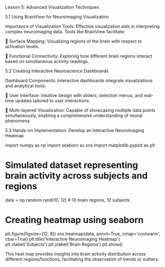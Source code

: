 Lesson 5: Advanced Visualization Techniques 

5.1 Using BrainView for Neuroimaging Visualization 

Importance of Visualization Tools: Effective visualization aids in interpreting complex 
neuroimaging data. Tools like BrainView facilitate: 

 Surface Mapping: Visualizing regions of the brain with respect to activation levels. 

 Functional Connectivity: Exploring how different brain regions interact based on 
simultaneous activity readings. 

5.2 Creating Interactive Neuroscience Dashboards 

Dashboard Components: Interactive dashboards integrate visualizations and analytical tools: 

 User Interface: Intuitive design with sliders, selection menus, and real-time updates 
tailored to user interactions. 

 Multi-layered Visualization: Capable of showcasing multiple data points 
simultaneously, enabling a comprehensive understanding of neural phenomena. 

5.3 Hands-on Implementation: Develop an Interactive Neuroimaging Heatmap 

import numpy as np 
import seaborn as sns 
import matplotlib.pyplot as plt 
# Simulated dataset representing brain activity across subjects and regions 
data = np.random.rand(10, 12)  # 10 brain regions, 12 subjects 
# Creating heatmap using seaborn 
plt.figure(figsize=(12, 8)) 
sns.heatmap(data, annot=True, cmap='coolwarm', cbar=True) 
plt.title('Interactive Neuroimaging Heatmap') 
plt.xlabel('Subjects') 
plt.ylabel('Brain Regions') 
plt.show() 

This heat map provides insights into brain activity distribution across different regions/functions, 
facilitating the observation of trends or outliers.
